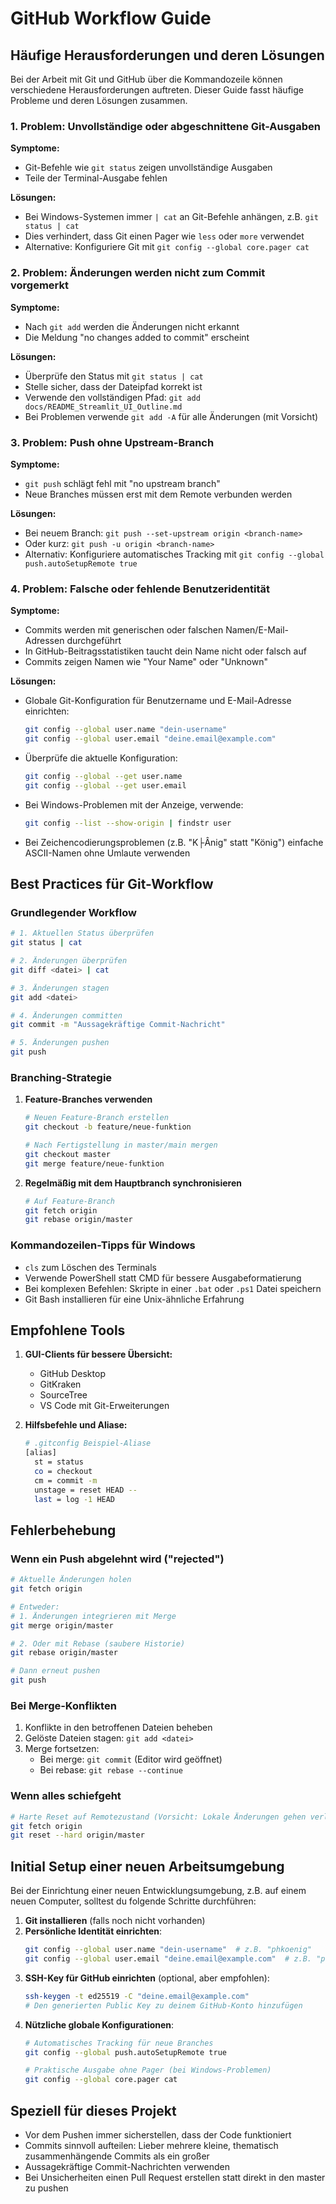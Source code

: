 # GitHub Workflow Guide

## Häufige Herausforderungen und deren Lösungen

Bei der Arbeit mit Git und GitHub über die Kommandozeile können verschiedene Herausforderungen auftreten. Dieser Guide fasst häufige Probleme und deren Lösungen zusammen.

### 1. Problem: Unvollständige oder abgeschnittene Git-Ausgaben

**Symptome:**
- Git-Befehle wie `git status` zeigen unvollständige Ausgaben
- Teile der Terminal-Ausgabe fehlen

**Lösungen:**
- Bei Windows-Systemen immer `| cat` an Git-Befehle anhängen, z.B. `git status | cat`
- Dies verhindert, dass Git einen Pager wie `less` oder `more` verwendet
- Alternative: Konfiguriere Git mit `git config --global core.pager cat`

### 2. Problem: Änderungen werden nicht zum Commit vorgemerkt

**Symptome:**
- Nach `git add` werden die Änderungen nicht erkannt
- Die Meldung "no changes added to commit" erscheint

**Lösungen:**
- Überprüfe den Status mit `git status | cat`
- Stelle sicher, dass der Dateipfad korrekt ist
- Verwende den vollständigen Pfad: `git add docs/README_Streamlit_UI_Outline.md`
- Bei Problemen verwende `git add -A` für alle Änderungen (mit Vorsicht)

### 3. Problem: Push ohne Upstream-Branch

**Symptome:**
- `git push` schlägt fehl mit "no upstream branch"
- Neue Branches müssen erst mit dem Remote verbunden werden

**Lösungen:**
- Bei neuem Branch: `git push --set-upstream origin <branch-name>`
- Oder kurz: `git push -u origin <branch-name>`
- Alternativ: Konfiguriere automatisches Tracking mit `git config --global push.autoSetupRemote true`

### 4. Problem: Falsche oder fehlende Benutzeridentität

**Symptome:**
- Commits werden mit generischen oder falschen Namen/E-Mail-Adressen durchgeführt
- In GitHub-Beitragsstatistiken taucht dein Name nicht oder falsch auf
- Commits zeigen Namen wie "Your Name" oder "Unknown"

**Lösungen:**
- Globale Git-Konfiguration für Benutzername und E-Mail-Adresse einrichten:
  ```bash
  git config --global user.name "dein-username"
  git config --global user.email "deine.email@example.com"
  ```
- Überprüfe die aktuelle Konfiguration:
  ```bash
  git config --global --get user.name
  git config --global --get user.email
  ```
- Bei Windows-Problemen mit der Anzeige, verwende:
  ```bash
  git config --list --show-origin | findstr user
  ```
- Bei Zeichencodierungsproblemen (z.B. "K├Ânig" statt "König") einfache ASCII-Namen ohne Umlaute verwenden

## Best Practices für Git-Workflow

### Grundlegender Workflow

```bash
# 1. Aktuellen Status überprüfen
git status | cat

# 2. Änderungen überprüfen
git diff <datei> | cat

# 3. Änderungen stagen
git add <datei>

# 4. Änderungen committen
git commit -m "Aussagekräftige Commit-Nachricht"

# 5. Änderungen pushen
git push
```

### Branching-Strategie

1. **Feature-Branches verwenden**
   ```bash
   # Neuen Feature-Branch erstellen
   git checkout -b feature/neue-funktion
   
   # Nach Fertigstellung in master/main mergen
   git checkout master
   git merge feature/neue-funktion
   ```

2. **Regelmäßig mit dem Hauptbranch synchronisieren**
   ```bash
   # Auf Feature-Branch
   git fetch origin
   git rebase origin/master
   ```

### Kommandozeilen-Tipps für Windows

- `cls` zum Löschen des Terminals
- Verwende PowerShell statt CMD für bessere Ausgabeformatierung
- Bei komplexen Befehlen: Skripte in einer `.bat` oder `.ps1` Datei speichern
- Git Bash installieren für eine Unix-ähnliche Erfahrung

## Empfohlene Tools

1. **GUI-Clients für bessere Übersicht:**
   - GitHub Desktop
   - GitKraken
   - SourceTree
   - VS Code mit Git-Erweiterungen

2. **Hilfsbefehle und Aliase:**
   ```bash
   # .gitconfig Beispiel-Aliase
   [alias]
     st = status
     co = checkout
     cm = commit -m
     unstage = reset HEAD --
     last = log -1 HEAD
   ```

## Fehlerbehebung

### Wenn ein Push abgelehnt wird ("rejected")

```bash
# Aktuelle Änderungen holen
git fetch origin

# Entweder:
# 1. Änderungen integrieren mit Merge
git merge origin/master

# 2. Oder mit Rebase (saubere Historie)
git rebase origin/master

# Dann erneut pushen
git push
```

### Bei Merge-Konflikten

1. Konflikte in den betroffenen Dateien beheben
2. Gelöste Dateien stagen: `git add <datei>`
3. Merge fortsetzen: 
   - Bei merge: `git commit` (Editor wird geöffnet)
   - Bei rebase: `git rebase --continue`

### Wenn alles schiefgeht

```bash
# Harte Reset auf Remotezustand (Vorsicht: Lokale Änderungen gehen verloren)
git fetch origin
git reset --hard origin/master
```

## Initial Setup einer neuen Arbeitsumgebung

Bei der Einrichtung einer neuen Entwicklungsumgebung, z.B. auf einem neuen Computer, solltest du folgende Schritte durchführen:

1. **Git installieren** (falls noch nicht vorhanden)
2. **Persönliche Identität einrichten**:
   ```bash
   git config --global user.name "dein-username"  # z.B. "phkoenig" 
   git config --global user.email "deine.email@example.com"  # z.B. "phkoenig@gmail.com"
   ```
3. **SSH-Key für GitHub einrichten** (optional, aber empfohlen):
   ```bash
   ssh-keygen -t ed25519 -C "deine.email@example.com"
   # Den generierten Public Key zu deinem GitHub-Konto hinzufügen
   ```
4. **Nützliche globale Konfigurationen**:
   ```bash
   # Automatisches Tracking für neue Branches
   git config --global push.autoSetupRemote true
   
   # Praktische Ausgabe ohne Pager (bei Windows-Problemen)
   git config --global core.pager cat
   ```

## Speziell für dieses Projekt

- Vor dem Pushen immer sicherstellen, dass der Code funktioniert
- Commits sinnvoll aufteilen: Lieber mehrere kleine, thematisch zusammenhängende Commits als ein großer
- Aussagekräftige Commit-Nachrichten verwenden
- Bei Unsicherheiten einen Pull Request erstellen statt direkt in den master zu pushen 